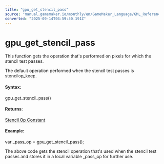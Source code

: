 ```yaml
---
title: "gpu_get_stencil_pass"
source: "manual.gamemaker.io/monthly/en/GameMaker_Language/GML_Reference/Drawing/GPU_Control/gpu_get_stencil_pass.htm"
converted: "2025-09-14T03:59:50.191Z"
---
```


# gpu\_get\_stencil\_pass

This function gets the operation that's performed on pixels for which the stencil test passes.

The default operation performed when the stencil test passes is stencilop\_keep.

#### Syntax:

gpu\_get\_stencil\_pass()

#### Returns:

[Stencil Op Constant](../Depth_And_Stencil_Buffer/The_Depth_And_Stencil_Buffer.htm#stencil_op_constant)

#### Example:

var \_pass\_op = gpu\_get\_stencil\_pass();

The above code gets the stencil operation that's used when the stencil test passes and stores it in a local variable \_pass\_op for further use.